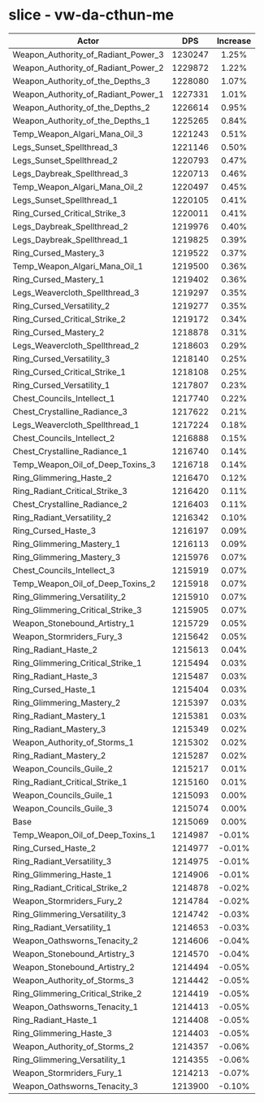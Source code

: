 # slice - vw-da-cthun-me
| Actor | DPS | Increase |
|---|:---:|:---:|
|Weapon_Authority_of_Radiant_Power_3|1230247|1.25%|
|Weapon_Authority_of_Radiant_Power_2|1229872|1.22%|
|Weapon_Authority_of_the_Depths_3|1228080|1.07%|
|Weapon_Authority_of_Radiant_Power_1|1227331|1.01%|
|Weapon_Authority_of_the_Depths_2|1226614|0.95%|
|Weapon_Authority_of_the_Depths_1|1225265|0.84%|
|Temp_Weapon_Algari_Mana_Oil_3|1221243|0.51%|
|Legs_Sunset_Spellthread_3|1221146|0.50%|
|Legs_Sunset_Spellthread_2|1220793|0.47%|
|Legs_Daybreak_Spellthread_3|1220713|0.46%|
|Temp_Weapon_Algari_Mana_Oil_2|1220497|0.45%|
|Legs_Sunset_Spellthread_1|1220105|0.41%|
|Ring_Cursed_Critical_Strike_3|1220011|0.41%|
|Legs_Daybreak_Spellthread_2|1219976|0.40%|
|Legs_Daybreak_Spellthread_1|1219825|0.39%|
|Ring_Cursed_Mastery_3|1219522|0.37%|
|Temp_Weapon_Algari_Mana_Oil_1|1219500|0.36%|
|Ring_Cursed_Mastery_1|1219402|0.36%|
|Legs_Weavercloth_Spellthread_3|1219297|0.35%|
|Ring_Cursed_Versatility_2|1219277|0.35%|
|Ring_Cursed_Critical_Strike_2|1219172|0.34%|
|Ring_Cursed_Mastery_2|1218878|0.31%|
|Legs_Weavercloth_Spellthread_2|1218603|0.29%|
|Ring_Cursed_Versatility_3|1218140|0.25%|
|Ring_Cursed_Critical_Strike_1|1218108|0.25%|
|Ring_Cursed_Versatility_1|1217807|0.23%|
|Chest_Councils_Intellect_1|1217740|0.22%|
|Chest_Crystalline_Radiance_3|1217622|0.21%|
|Legs_Weavercloth_Spellthread_1|1217224|0.18%|
|Chest_Councils_Intellect_2|1216888|0.15%|
|Chest_Crystalline_Radiance_1|1216740|0.14%|
|Temp_Weapon_Oil_of_Deep_Toxins_3|1216718|0.14%|
|Ring_Glimmering_Haste_2|1216470|0.12%|
|Ring_Radiant_Critical_Strike_3|1216420|0.11%|
|Chest_Crystalline_Radiance_2|1216403|0.11%|
|Ring_Radiant_Versatility_2|1216342|0.10%|
|Ring_Cursed_Haste_3|1216197|0.09%|
|Ring_Glimmering_Mastery_1|1216113|0.09%|
|Ring_Glimmering_Mastery_3|1215976|0.07%|
|Chest_Councils_Intellect_3|1215919|0.07%|
|Temp_Weapon_Oil_of_Deep_Toxins_2|1215918|0.07%|
|Ring_Glimmering_Versatility_2|1215910|0.07%|
|Ring_Glimmering_Critical_Strike_3|1215905|0.07%|
|Weapon_Stonebound_Artistry_1|1215729|0.05%|
|Weapon_Stormriders_Fury_3|1215642|0.05%|
|Ring_Radiant_Haste_2|1215613|0.04%|
|Ring_Glimmering_Critical_Strike_1|1215494|0.03%|
|Ring_Radiant_Haste_3|1215487|0.03%|
|Ring_Cursed_Haste_1|1215404|0.03%|
|Ring_Glimmering_Mastery_2|1215397|0.03%|
|Ring_Radiant_Mastery_1|1215381|0.03%|
|Ring_Radiant_Mastery_3|1215349|0.02%|
|Weapon_Authority_of_Storms_1|1215302|0.02%|
|Ring_Radiant_Mastery_2|1215287|0.02%|
|Weapon_Councils_Guile_2|1215217|0.01%|
|Ring_Radiant_Critical_Strike_1|1215160|0.01%|
|Weapon_Councils_Guile_1|1215093|0.00%|
|Weapon_Councils_Guile_3|1215074|0.00%|
|Base|1215069|0.00%|
|Temp_Weapon_Oil_of_Deep_Toxins_1|1214987|-0.01%|
|Ring_Cursed_Haste_2|1214977|-0.01%|
|Ring_Radiant_Versatility_3|1214975|-0.01%|
|Ring_Glimmering_Haste_1|1214906|-0.01%|
|Ring_Radiant_Critical_Strike_2|1214878|-0.02%|
|Weapon_Stormriders_Fury_2|1214784|-0.02%|
|Ring_Glimmering_Versatility_3|1214742|-0.03%|
|Ring_Radiant_Versatility_1|1214653|-0.03%|
|Weapon_Oathsworns_Tenacity_2|1214606|-0.04%|
|Weapon_Stonebound_Artistry_3|1214570|-0.04%|
|Weapon_Stonebound_Artistry_2|1214494|-0.05%|
|Weapon_Authority_of_Storms_3|1214442|-0.05%|
|Ring_Glimmering_Critical_Strike_2|1214419|-0.05%|
|Weapon_Oathsworns_Tenacity_1|1214413|-0.05%|
|Ring_Radiant_Haste_1|1214408|-0.05%|
|Ring_Glimmering_Haste_3|1214403|-0.05%|
|Weapon_Authority_of_Storms_2|1214357|-0.06%|
|Ring_Glimmering_Versatility_1|1214355|-0.06%|
|Weapon_Stormriders_Fury_1|1214213|-0.07%|
|Weapon_Oathsworns_Tenacity_3|1213900|-0.10%|
